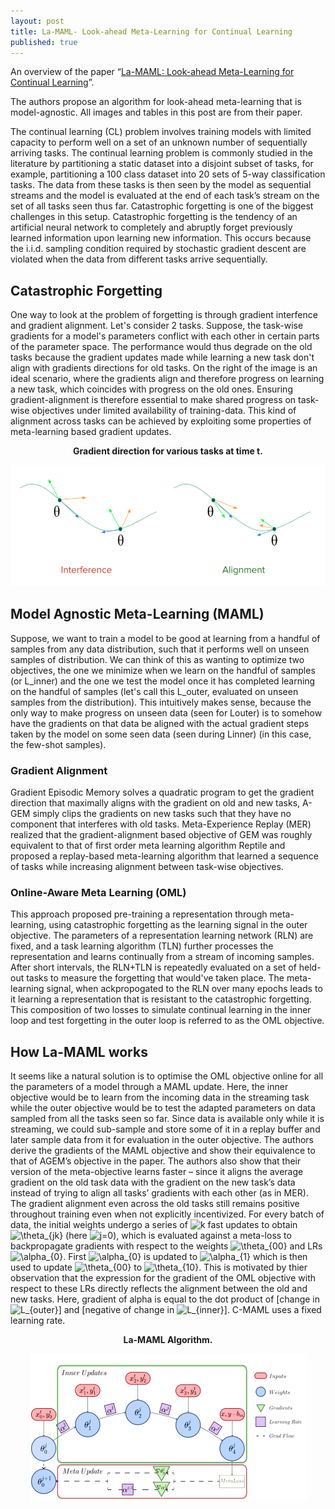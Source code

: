 ```yaml
---
layout: post
title: La-MAML- Look-ahead Meta-Learning for Continual Learning
published: true
---
```


An overview of the paper “[La-MAML: Look-ahead Meta-Learning for Continual Learning](https://arxiv.org/pdf/2007.13904.pdf)”.
<!--break-->
The authors propose an algorithm for look-ahead meta-learning that is model-agnostic. All images and tables in this post are from their paper.

The continual learning (CL) problem involves training models with limited capacity to perform well on a set of an unknown number of sequentially arriving tasks. The continual learning problem is commonly studied in the literature by partitioning a static dataset into a disjoint subset of tasks, for example, partitioning a 100 class dataset into 20 sets of 5-way classification tasks. The data from these tasks is then seen by the model as sequential streams and the model is evaluated at the end of each task’s stream on the set of all tasks seen thus far. Catastrophic forgetting is one of the biggest challenges in this setup. Catastrophic forgetting is the tendency of an artificial neural network to completely and abruptly forget previously learned information upon learning new information. This occurs because the i.i.d. sampling condition required by stochastic gradient descent are violated when the data from different tasks arrive sequentially.

## Catastrophic Forgetting

One way to look at the problem of forgetting is through gradient interfence and gradient alignment.
Let's consider 2 tasks. Suppose, the task-wise gradients for a model's parameters conflict with each other in certain parts of the parameter space. The performance would thus degrade on the old tasks because the gradient updates made while learning a new task don't align with gradients directions for old tasks. On the right of the image is an ideal scenario, where the gradients align and therefore progress on learning a new task, which coincides with progress on the old ones. Ensuring gradient-alignment is therefore essential to make shared progress on task-wise objectives under limited availability of training-data. This kind of alignment across tasks can be achieved by exploiting some properties of meta-learning based gradient updates.

<p align="center">
<b>Gradient direction for various tasks at time t.</b>
</p>
<p align="center">
<img src="https://raw.githubusercontent.com/ramnathkumar181/ramnathkumar181.github.io/master/assets/Papers/15/Figure-2.png?raw=true" alt="Figure 2"/>
</p>

## Model Agnostic Meta-Learning (MAML)

Suppose, we want to train a model to be good at learning from a handful of samples from any data distribution, such that it performs well on unseen samples of distribution. We can think of this as wanting to optimize two objectives, the one we minimize when we learn on the handful of samples (or L_inner) and the one we test the model once it has completed learning on the handful of samples (let's call this L_outer, evaluated on unseen samples from the distribution). This intuitively makes sense, because the only way to make progress on unseen data (seen for Louter) is to somehow have the gradients on that data be aligned with the actual gradient steps taken by the model on some seen data (seen during Linner) (in this case, the few-shot samples).

### Gradient Alignment

Gradient Episodic Memory solves a quadratic program to get the gradient direction that maximally aligns with the gradient on old and new tasks, A-GEM simply clips the gradients on new tasks such that they have no component that interferes with old tasks. Meta-Experience Replay (MER) realized that the gradient-alignment based objective of GEM was roughly equivalent to that of first order meta learning algorithm Reptile and proposed a replay-based meta-learning algorithm that learned a sequence of tasks while increasing alignment between task-wise objectives.

### Online-Aware Meta Learning (OML)

This approach proposed pre-training a representation through meta-learning, using catastrophic forgetting as the learning signal in the outer objective. The parameters of a representation learning network (RLN) are fixed, and a task learning algorithm (TLN) further processes the representation and learns continually from a stream of incoming samples. After short intervals, the RLN+TLN is repeatedly evaluated on a set of held-out tasks to measure the forgetting that would've taken place. The meta-learning signal, when ackpropogated to the RLN over many epochs leads to it learning a representation that is resistant to the catastrophic forgetting. This composition of two losses to simulate continual learning in the inner loop and test forgetting in the outer loop is referred to as the OML objective.

## How La-MAML works

It seems like a natural solution is to optimise the OML objective online for all the parameters of a model through a MAML update. Here, the inner objective would be to learn from the incoming data in the streaming task while the outer objective would be to test the adapted parameters on data sampled from all the tasks seen so far. Since data is available only while it is streaming, we could sub-sample and store some of it in a replay buffer and later sample data from it for evaluation in the outer objective. The authors derive the gradients of the MAML objective and show their equivalence to that of AGEM’s objective in the paper. The authors also show that their version of the meta-objective learns faster – since it aligns the average gradient on the old task data with the gradient on the new task’s data instead of trying to align all tasks’ gradients with each other (as in MER). The gradient alignment even across the old tasks still remains positive throughout training even when not explicitly incentivized. For every batch of data, the initial weights undergo a series of <img src="https://latex.codecogs.com/svg.latex?k" title="k" /> fast updates to obtain <img src="https://latex.codecogs.com/svg.latex?\theta_{jk}" title="\theta_{jk}" /> (here <img src="https://latex.codecogs.com/svg.latex?j=0" title="j=0" />), which is evaluated against a meta-loss to backpropagate gradients with respect to the weights <img src="https://latex.codecogs.com/svg.latex?\theta_{00}" title="\theta_{00}" /> and LRs <img src="https://latex.codecogs.com/svg.latex?\alpha_{0}" title="\alpha_{0}" />. First <img src="https://latex.codecogs.com/svg.latex?\alpha_{0}" title="\alpha_{0}" /> is updated to <img src="https://latex.codecogs.com/svg.latex?\alpha_{1}" title="\alpha_{1}" /> which is then used to update <img src="https://latex.codecogs.com/svg.latex?\theta_{00}" title="\theta_{00}" /> to <img src="https://latex.codecogs.com/svg.latex?\theta_{10}" title="\theta_{10}" />.
This is motivated by thier observation that the expression for the gradient of the OML objective with respect to these LRs directly reflects the alignment between the old and new tasks. Here, gradient of alpha is equal to the dot product of [change in <img src="https://latex.codecogs.com/svg.latex?L_{outer}" title="L_{outer}" />] and [negative of change in <img src="https://latex.codecogs.com/svg.latex?L_{inner}" title="L_{inner}" />]. C-MAML uses a fixed learning rate.

<p align="center">
<b>La-MAML Algorithm.</b>
</p>
<p align="center">
<img src="https://raw.githubusercontent.com/ramnathkumar181/ramnathkumar181.github.io/master/assets/Papers/16/Figure-1.png?raw=true" alt="Figure 1"/>
</p>
